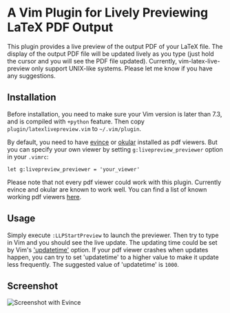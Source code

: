 # A Vim Plugin for Lively Previewing LaTeX PDF Output

This plugin provides a live preview of the output PDF of your LaTeX file. The
display of the output PDF file will be updated lively as you type (just hold
the cursor and you will see the PDF file updated). Currently,
vim-latex-live-preview only support UNIX-like systems. Please let me know if
you have any suggestions.

## Installation

Before installation, you need to make sure your Vim version is later than 7.3,
and is compiled with `+python` feature. Then copy `plugin/latexlivepreview.vim`
to `~/.vim/plugin`.

By default, you need to have [evince][] or [okular][] installed as pdf viewers.
But you can specify your own viewer by setting `g:livepreview_previewer`
option in your `.vimrc`:

    let g:livepreview_previewer = 'your_viewer'

Please note that not every pdf viewer could work with this plugin. Currently
evince and okular are known to work well. You can find a list of known working
pdf viewers [here](https://github.com/xuhdev/vim-latex-live-preview/wiki/Known-Working-PDF-Viewers).

## Usage

Simply execute `:LLPStartPreview` to launch the previewer. Then try to type in
Vim and you should see the live update. The updating time could be set by Vim's
['updatetime'][] option. If your pdf viewer crashes when updates happen, you can
try to set 'updatetime' to a higher value to make it update less frequently. The
suggested value of 'updatetime' is `1000`.

## Screenshot

![Screenshot with Evince](https://github.com/xuhdev/vim-latex-live-preview/raw/master/screenshots/screenshot-evince.gif)

<!--
The screenshot is at ./screenshots/screenshot-evince.gif
-->

['updatetime']: http://vimdoc.sourceforge.net/htmldoc/options.html#%27updatetime%27
[evince]: http://projects.gnome.org/evince/
[okular]: http://okular.kde.org/
